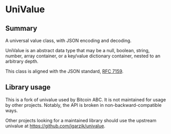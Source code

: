 
# UniValue

## Summary

A universal value class, with JSON encoding and decoding.

UniValue is an abstract data type that may be a null, boolean, string,
number, array container, or a key/value dictionary container, nested to
an arbitrary depth.

This class is aligned with the JSON standard, [RFC
7159](https://tools.ietf.org/html/rfc7159.html).

## Library usage

This is a fork of univalue used by Bitcoin ABC. It is not maintained for usage
by other projects. Notably, the API is broken in non-backward-compatible ways.

Other projects looking for a maintained library should use the upstream
univalue at https://github.com/jgarzik/univalue.
